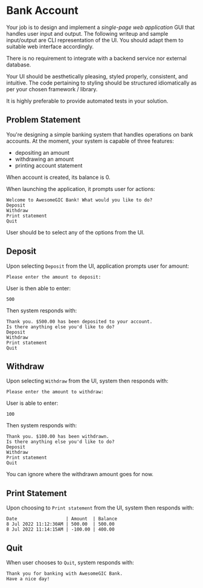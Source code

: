 # Bank Account

Your job is to design and implement a _single-page web application_ GUI that handles user input and output. The following writeup and sample input/output are CLI representation of the UI. You should adapt them to suitable web interface accordingly.

There is no requirement to integrate with a backend service nor external database.

Your UI should be aesthetically pleasing, styled properly, consistent, and intuitive. The code pertaining to styling should be structured idiomatically as per your chosen framework / library.

It is highly preferable to provide automated tests in your solution.

## Problem Statement

You're designing a simple banking system that handles operations on bank accounts. At the moment, your system is capable of three features:

- depositing an amount
- withdrawing an amount
- printing account statement

When account is created, its balance is 0.

When launching the application, it prompts user for actions:

```
Welcome to AwesomeGIC Bank! What would you like to do?
Deposit
Withdraw
Print statement
Quit
```

User should be to select any of the options from the UI.

## Deposit

Upon selecting `Deposit` from the UI, application prompts user for amount:

```
Please enter the amount to deposit:
```

User is then able to enter:

```
500
```

Then system responds with:

```
Thank you. $500.00 has been deposited to your account.
Is there anything else you'd like to do?
Deposit
Withdraw
Print statement
Quit
```

## Withdraw

Upon selecting `Withdraw` from the UI, system then responds with:

```
Please enter the amount to withdraw:
```

User is able to enter:

```
100
```

Then system responds with:

```
Thank you. $100.00 has been withdrawn.
Is there anything else you'd like to do?
Deposit
Withdraw
Print statement
Quit
```

You can ignore where the withdrawn amount goes for now.

## Print Statement

Upon choosing to `Print statement` from the UI, system then responds with:

```
Date                  | Amount  | Balance
8 Jul 2022 11:12:30AM | 500.00  | 500.00
8 Jul 2022 11:14:15AM | -100.00 | 400.00
```

## Quit

When user chooses to `Quit`, system responds with:

```
Thank you for banking with AwesomeGIC Bank.
Have a nice day!
```
